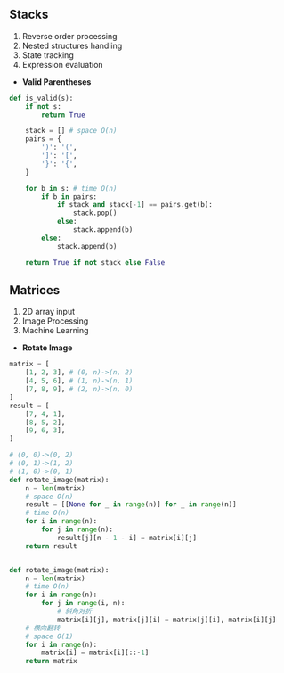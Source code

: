 ## Stacks
1. Reverse order processing
2. Nested structures handling
3. State tracking
4. Expression evaluation

- **Valid Parentheses**
```python
def is_valid(s):
    if not s:
        return True

    stack = [] # space O(n)
    pairs = {
        ')': '(',
        ']': '[',
        '}': '{',
    }

    for b in s: # time O(n)
        if b in pairs:
            if stack and stack[-1] == pairs.get(b):
                stack.pop()
            else:
                stack.append(b)
        else:
            stack.append(b)

    return True if not stack else False
```

## Matrices
1. 2D array input
2. Image Processing
3. Machine Learning

- **Rotate Image**
```python
matrix = [
    [1, 2, 3], # (0, n)->(n, 2)
    [4, 5, 6], # (1, n)->(n, 1)
    [7, 8, 9], # (2, n)->(n, 0)
]
result = [
    [7, 4, 1],
    [8, 5, 2],
    [9, 6, 3],
]

# (0, 0)->(0, 2)
# (0, 1)->(1, 2)
# (1, 0)->(0, 1)
def rotate_image(matrix):
    n = len(matrix)
    # space O(n)
    result = [[None for _ in range(n)] for _ in range(n)]
    # time O(n)
    for i in range(n):
        for j in range(n):
            result[j][n - 1 - i] = matrix[i][j]
    return result


def rotate_image(matrix):
    n = len(matrix)
    # time O(n)
    for i in range(n):
        for j in range(i, n):
            # 斜角对折
            matrix[i][j], matrix[j][i] = matrix[j][i], matrix[i][j]
    # 横向翻转
    # space O(1)
    for i in range(n):
        matrix[i] = matrix[i][::-1]
    return matrix
```
